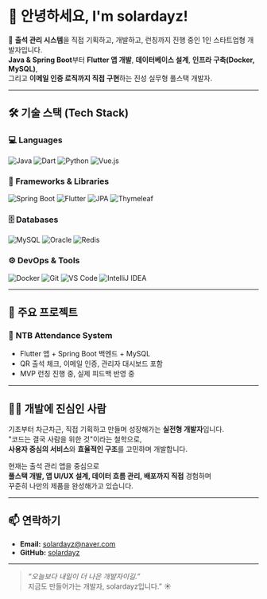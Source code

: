 # 👋 안녕하세요, I'm solardayz!

🥊 **출석 관리 시스템**을 직접 기획하고, 개발하고, 런칭까지 진행 중인 1인 스타트업형 개발자입니다.  
**Java & Spring Boot**부터 **Flutter 앱 개발**, **데이터베이스 설계**, **인프라 구축(Docker, MySQL)**,  
그리고 **이메일 인증 로직까지 직접 구현**하는 진성 실무형 풀스택 개발자.

---

## 🛠️ 기술 스택 (Tech Stack)

### 💻 Languages
![Java](https://img.shields.io/badge/Java-007396?style=flat&logo=java)
![Dart](https://img.shields.io/badge/Dart-0175C2?style=flat&logo=dart)
![Python](https://img.shields.io/badge/Python-3776AB?style=flat&logo=python)
![Vue.js](https://img.shields.io/badge/Vue.js-4FC08D?style=flat&logo=vue.js)

### 🧰 Frameworks & Libraries
![Spring Boot](https://img.shields.io/badge/SpringBoot-6DB33F?style=flat&logo=spring)
![Flutter](https://img.shields.io/badge/Flutter-02569B?style=flat&logo=flutter)
![JPA](https://img.shields.io/badge/JPA-59666C?style=flat&logo=hibernate)
![Thymeleaf](https://img.shields.io/badge/Thymeleaf-005F0F?style=flat&logo=thymeleaf)

### 🗄️ Databases
![MySQL](https://img.shields.io/badge/MySQL-4479A1?style=flat&logo=MySQL)
![Oracle](https://img.shields.io/badge/Oracle-F80000?style=flat&logo=Oracle)
![Redis](https://img.shields.io/badge/Redis-DC382D?style=flat&logo=Redis)

### ⚙️ DevOps & Tools
![Docker](https://img.shields.io/badge/Docker-2496ED?style=flat&logo=docker)
![Git](https://img.shields.io/badge/Git-F05032?style=flat&logo=git)
![VS Code](https://img.shields.io/badge/VS_Code-007ACC?style=flat&logo=visual-studio-code)
![IntelliJ IDEA](https://img.shields.io/badge/IntelliJ-000000?style=flat&logo=intellij-idea)

---

## 📌 주요 프로젝트

### 🥋 **NTB Attendance System**
- Flutter 앱 + Spring Boot 백엔드 + MySQL
- QR 출석 체크, 이메일 인증, 관리자 대시보드 포함
- MVP 런칭 진행 중, 실제 피드백 반영 중

---

## 👨‍💻 개발에 진심인 사람

기초부터 차근차근, 직접 기획하고 만들며 성장해가는 **실전형 개발자**입니다.  
"코드는 결국 사람을 위한 것"이라는 철학으로,  
**사용자 중심의 서비스**와 **효율적인 구조**를 고민하며 개발합니다.

현재는 출석 관리 앱을 중심으로  
**풀스택 개발, 앱 UI/UX 설계, 데이터 흐름 관리, 배포까지 직접** 경험하며  
꾸준히 나만의 제품을 완성해가고 있습니다.

---

## 📫 연락하기

- **Email:** solardayz@naver.com  
- **GitHub:** [solardayz](https://github.com/solardayz)

---

> *“오늘보다 내일이 더 나은 개발자이길.”*  
> 지금도 만들어가는 개발자, solardayz입니다.” ☀️
